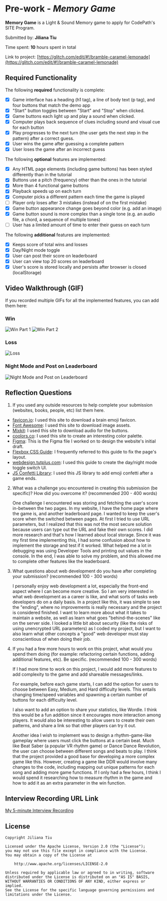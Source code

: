 # Pre-work - _Memory Game_

**Memory Game** is a Light & Sound Memory game to apply for CodePath's SITE Program.

Submitted by: **Jiliana Tiu**

Time spent: **10** hours spent in total

Link to project: [https://glitch.com/edit/#!/bramble-caramel-lemonade](https://glitch.com/edit/#!/bramble-caramel-lemonade)

## Required Functionality

The following **required** functionality is complete:

- [x] Game interface has a heading (h1 tag), a line of body text (p tag), and four buttons that match the demo app
- [x] "Start" button toggles between "Start" and "Stop" when clicked.
- [x] Game buttons each light up and play a sound when clicked.
- [x] Computer plays back sequence of clues including sound and visual cue for each button
- [x] Play progresses to the next turn (the user gets the next step in the pattern) after a correct guess.
- [x] User wins the game after guessing a complete pattern
- [x] User loses the game after an incorrect guess

The following **optional** features are implemented:

- [x] Any HTML page elements (including game buttons) has been styled differently than in the tutorial
- [x] Buttons use a pitch (frequency) other than the ones in the tutorial
- [x] More than 4 functional game buttons
- [x] Playback speeds up on each turn
- [x] Computer picks a different pattern each time the game is played
- [ ] Player only loses after 3 mistakes (instead of on the first mistake)
- [x] Game button appearance change goes beyond color (e.g. add an image)
- [x] Game button sound is more complex than a single tone (e.g. an audio file, a chord, a sequence of multiple tones)
- [ ] User has a limited amount of time to enter their guess on each turn

The following **additional** features are implemented:

- [x] Keeps score of total wins and losses
- [x] Day/Night mode toggle
- [x] User can post their score on leaderboard
- [x] User can view top 20 scores on leaderboard
- [x] User's score is stored locally and persists after browser is closed (localStorage)

## Video Walkthrough (GIF)

If you recorded multiple GIFs for all the implemented features, you can add them here:

### Win

![Win Part 1](https://cdn.glitch.global/439abd06-2850-4686-8027-bbe626ece68d/win.gif?v=1650694307387)
![Win Part 2](https://cdn.glitch.global/439abd06-2850-4686-8027-bbe626ece68d/win2.gif?v=1650694376758)

### Loss

![Loss](https://cdn.glitch.global/439abd06-2850-4686-8027-bbe626ece68d/loss.gif?v=1650694722427)


### Night Mode and Post on Leaderboard

![Night Mode and Post on Leaderboard](https://cdn.glitch.global/439abd06-2850-4686-8027-bbe626ece68d/night_post.gif?v=1650694570025)

## Reflection Questions

1. If you used any outside resources to help complete your submission (websites, books, people, etc) list them here.

- [favicon.io](https://favicon.io/emoji-favicons/): I used this site to download a brain emoji favicon.
- [Font Awesome](https://fontawesome.com/): I used this site to download image assets.
- [Mixkit](https://mixkit.co/free-sound-effects/animals/): I used this site to download audio for the buttons.
- [coolors.co](https://coolors.co/): I used this site to create an interesting color palette.
- [Figma](https://www.figma.com/file/f6YcmQZR8iqqaqQEe86b12/Memory-Game?node-id=0%3A1): This is the Figma file I worked on to design the website's initial draft.
- [Flexbox CSS Guide](https://css-tricks.com/snippets/css/a-guide-to-flexbox/): I frequently referred to this guide to fix the page's layout.
- [webdesign.tutplus.com](https://webdesign.tutsplus.com/articles/quick-tip-easy-css3-checkboxes-and-radio-buttons--webdesign-8953): I used this guide to create the day/night mode toggle switch UI.
- [JS Confetti Library](https://github.com/loonywizard/js-confetti#readme): I used this JS library to add emoji confetti after a game ends.
2. What was a challenge you encountered in creating this submission (be specific)? How did you overcome it? (recommended 200 - 400 words)
   
   
   One challenge I encountered was storing and fetching the user's score in-between the two pages. In my website, I have the home page where the game is, and another leaderboard page. 
   I wanted to keep the user's score when the switched between pages. At first I tried to use URL parameters, but I realized that this was not the most secure solution because users can type out the URL and fake their own scores.
   I did more research and that's how I learned about local storage. Since it was my first time implementing this, I had some confusion about how to implement the storage and test if it worked.
   What helped me a lot in debugging was using Developer Tools and printing out values in the console. In the end, I was able to solve my problem, and this allowed me to complete other features like the leaderboard.

3. What questions about web development do you have after completing your submission? (recommended 100 - 300 words)
   
   
   I personally enjoy web development a lot, especially the front-end aspect where I can become more creative.
   So I am very interested in what web development as a career is like, and what sorts of tasks web developers do on a daily basis.
   In a project like this, it was simple to see the "ending", where no improvements is really necessary and the project is considered finished. 
   I want to learn more about what it takes to maintain a website, as well as learn what goes "behind-the-scenes" like on the server side. 
   I looked a little bit about security (like the risks of using unencrypted URL parameters) as I coded my project, but I want to also learn what other concepts a "good" web developer must stay conscientious of when doing their job.

4. If you had a few more hours to work on this project, what would you spend them doing (for example: refactoring certain functions, adding additional features, etc). Be specific. (recommended 100 - 300 words)
   
   If I had more time to work on this project, I would add more features to add complexity to the game and add shareable messages/links.
   
   For example, before each game starts, I can add the option for users to choose between Easy, Medium, and Hard difficulty levels. 
   This entails changing time/speed variables and spawning a certain number of buttons for each difficulty level.
   
   I also want to add an option to share your statistics, like Wordle. I think this would be a fun addition since it encourages more interaction among players. 
   It would also be interesting to allow users to create their own patterns, and share a link so that other players can try it out.
   
   Another idea I wish to implement was to design a rhythm-game-like gameplay where users must click the buttons at a certain beat. 
   Much like Beat Saber (a popular VR rhythm game) or Dance Dance Revolution, the user can choose between different songs and beats to play. 
   I think that the project provided a good base for developing a more complex game like this.
   However, creating a game like DDR would involve many changes to the code, including mapping out unique patterns for each song and adding more game functions. 
   If I only had a few hours, I think I would spend it researching how to measure rhythm in the game and how to add it as an extra parameter in the win function.
   
  
   


## Interview Recording URL Link

[My 5-minute Interview Recording](https://youtu.be/KWm9S9YpLRU)

## License

    Copyright Jiliana Tiu

    Licensed under the Apache License, Version 2.0 (the "License");
    you may not use this file except in compliance with the License.
    You may obtain a copy of the License at

        http://www.apache.org/licenses/LICENSE-2.0

    Unless required by applicable law or agreed to in writing, software
    distributed under the License is distributed on an "AS IS" BASIS,
    WITHOUT WARRANTIES OR CONDITIONS OF ANY KIND, either express or implied.
    See the License for the specific language governing permissions and
    limitations under the License.
